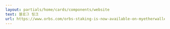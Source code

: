 ```yaml
---
layout: partials/home/cards/components/website
text: 블로그 링크
url: https://www.orbs.com/orbs-staking-is-now-available-on-myetherwallet-mobile-app/
---
```

